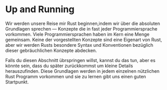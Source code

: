 # Up and Running

Wir werden unsere Reise mir Rust beginnen,indem wir über die absoluten Grundlagen sprechen —
Konzepte die in fast jeder Programmiersprache vorkommen. Viele Programmiersprachen
haben im Kern eine Menge gemeinsam. Keine der vorgestellten Konzepte sind
eine Eigenart von Rust, aber wir werden Rusts besondere Syntax und Konventionen bezüglich
dieser gebräuchlichen Konzepte abdecken.

Falls du diesen Abschnitt übrspringen willst, kannst du das tun, aber es könnte sein, dass du später zurückkommst um kleine Details herauszufinden. Diese Grundlagen werden in jedem einzelnen nützlichen
Rust Programm vorkommen und sie zu lernen gibt uns einen guten Startpunkt.

